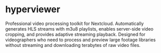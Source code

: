 # hyperviewer
Professional video processing toolkit for Nextcloud. Automatically generates HLS streams with m3u8 playlists, enables server-side video cropping, and provides adaptive streaming playback. Designed for videographers who need to process and preview large footage libraries without streaming and downloading terabytes of raw video files.
